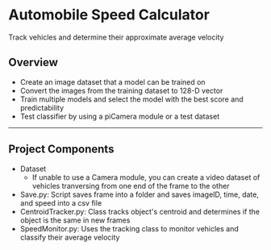 # Automobile Speed Calculator
Track vehicles and determine their approximate average velocity

## Overview
* Create an image dataset that a model can be trained on
* Convert the images from the training dataset to 128-D vector
* Train multiple models and select the model with the best score and predictability
* Test classifier by using a piCamera module or a test dataset
___

## Project Components
* Dataset
	* If unable to use a Camera module, you can create a video dataset of vehicles tranversing from one end of the frame to the other 
* Save.py: Script saves frame into a folder and saves imageID, time, date, and speed into a csv file
* CentroidTracker.py: Class tracks object's centroid and determines if the object is the same in new frames    
* SpeedMonitor.py: Uses the tracking class to monitor vehicles and classify their average velocity  
